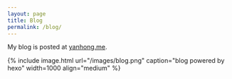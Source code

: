 ```yaml
---
layout: page
title: Blog
permalink: /blog/
---
```


My blog is posted at [yanhong.me](https://www.yanhong.me).

{% include image.html url="/images/blog.png" caption="blog powered by hexo" width=1000 align="medium" %}


